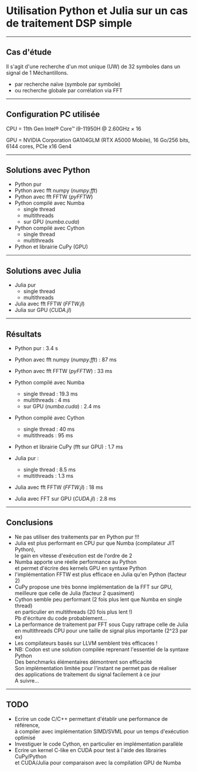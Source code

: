 # Utilisation Python et Julia sur un cas de traitement DSP simple
___

## Cas d'étude

Il s'agit d'une recherche d'un mot unique (UW) de 32 symboles dans un signal de 1 Méchantillons.

- par recherche naïve (symbole par symbole)
- ou recherche globale par corrélation via FFT
___

## Configuration PC utilisée

CPU = 11th Gen Intel® Core™ i9-11950H @ 2.60GHz × 16

GPU = NVIDIA Corporation GA104GLM (RTX A5000 Mobile), 16 Go/256 bits, 6144 cores, PCIe x16 Gen4
___

## Solutions avec Python

- Python pur
- Python avec fft numpy (*numpy.fft*)
- Python avec fft FFTW (*pyFFTW*)
- Python compilé avec Numba
	- single thread
	- multithreads
	- sur GPU (*numba.cuda*)
- Python compilé avec Cython
	- single thread
	- multithreads
- Python et librairie CuPy (GPU)
___

## Solutions avec Julia

- Julia pur
	- single thread
	- multithreads
- Julia avec fft FFTW (*FFTW.jl*)
- Julia sur GPU (*CUDA.jl*)
___

## Résultats

- Python pur : 3.4 s
- Python avec fft numpy (*numpy.fft*) : 87 ms
- Python avec fft FFTW (*pyFFTW*) : 33 ms
- Python compilé avec Numba
	- single thread : 19.3 ms
	- multithreads : 4 ms
	- sur GPU (*numba.cuda*) : 2.4 ms
- Python compilé avec Cython
	- single thread : 40 ms
	- multithreads : 95 ms
- Python et librairie CuPy (fft sur GPU) : 1.7 ms

- Julia pur :
	- single thread : 8.5 ms
	- multithreads : 1.3 ms
- Julia avec fft FFTW (*FFTW.jl*) : 18 ms
- Julia avec FFT sur GPU (*CUDA.jl*) : 2.8 ms

___

## Conclusions

- Ne pas utiliser des traitements par en Python pur !!!
- Julia est plus performant en CPU pur que Numba (compilateur JIT Python),  
le gain en vitesse d'exécution est de l'ordre de 2
- Numba apporte une réelle performance au Python  
et permet d'écrire des kernels GPU en syntaxe Python
- l'implémentation FFTW est plus efficace en Julia qu'en Python (facteur 2)
- CuPy propose une très bonne implémentation de la FFT sur GPU,  
meilleure que celle de Julia (facteur 2 quasiment)
- Cython semble peu performant (2 fois plus lent que Numba en single thread)  
en particulier en multithreads (20 fois plus lent !)  
Pb d'écriture du code probablement...
- La performance de traitement par FFT sous Cupy rattrape celle de Julia  
en multithreads CPU pour une taille de signal plus importante (2^23 par ex)
- Les compilateurs basés sur LLVM semblent très efficaces !
- NB: Codon est une solution compilée reprenant l'essentiel de la syntaxe Python  
Des benchmarks élémentaires démontrent son efficacité  
Son implémentation limitée pour l'instant ne permet pas de réaliser  
des applications de traitement du signal facilement à ce jour  
A suivre...

___

## TODO

- Ecrire un code C/C++ permettant d'établir une performance de référence,  
à compiler avec implémentation SIMD/SVML pour un temps d'exécution optimisé
- Investiguer le code Cython, en particulier en implémentation parallèle
- Ecrire un kernel C-like en CUDA pour test à l'aide des librairies CuPy/Python  
et CUDA/Julia pour comparaison avec la compilation GPU de Numba
